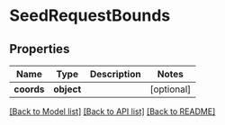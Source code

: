 # SeedRequestBounds

## Properties
Name | Type | Description | Notes
------------ | ------------- | ------------- | -------------
**coords** | **object** |  | [optional] 

[[Back to Model list]](../README.md#documentation-for-models) [[Back to API list]](../README.md#documentation-for-api-endpoints) [[Back to README]](../README.md)


